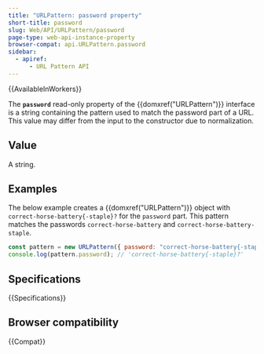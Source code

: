 ```yaml
---
title: "URLPattern: password property"
short-title: password
slug: Web/API/URLPattern/password
page-type: web-api-instance-property
browser-compat: api.URLPattern.password
sidebar:
  - apiref:
      - URL Pattern API
---
```


{{AvailableInWorkers}}

The **`password`** read-only property of the {{domxref("URLPattern")}} interface is a
string containing the pattern used to match the password part
of a URL. This value may differ from the input to the constructor due to
normalization.

## Value

A string.

## Examples

The below example creates a {{domxref("URLPattern")}} object with
`correct-horse-battery{-staple}?` for the `password` part. This pattern matches
the passwords `correct-horse-battery` and `correct-horse-battery-staple`.

```js
const pattern = new URLPattern({ password: "correct-horse-battery{-staple}?" });
console.log(pattern.password); // 'correct-horse-battery{-staple}?'
```

## Specifications

{{Specifications}}

## Browser compatibility

{{Compat}}
